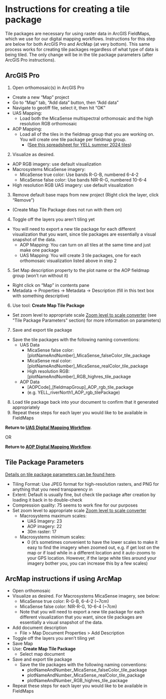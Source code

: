 # Instructions for creating a tile package

Tile packages are necessary for using raster data in ArcGIS FieldMaps, which we use for our digital mapping workflows. Instructions for this step are below for both ArcGIS Pro and ArcMap (at very bottom). This same process works for creating tile packages regardless of what type of data is being tiled. The only change will be in the tile package parameters (after ArcGIS Pro instructions).

## ArcGIS Pro
1. Open orthomosaic(s) in ArcGIS Pro
  * Create a new “Map” project
  * Go to “Map” tab, “Add data” button, then “Add data”
  * Navigate to geotiff file, select it, then hit “OK”
  * UAS Mapping:
    * Load both the MicaSense multispectral orthomosaic and the high resolution RGB orthomosaic
  * AOP Mapping:
    * Load all of the tiles in the fieldmap group that you are working on. You will create one tile package per fieldmap group.
      * ([See this spreadsheet for YELL summer 2024 tiles](https://docs.google.com/spreadsheets/d/1l3mCbow1SDMhjCer7tvt09IdgSv64sP3qFBSAZ4u7ko/edit#gid=0))
2. Visualize as desired.
  * AOP RGB imagery: use default visualization
  * Macrosystems MicaSense imagery:
    * MicaSense true color: Use bands R-G-B, numbered 6-4-2
    * MicaSense false color: Use bands NIR-R-G, numbered 10-6-4
  * High resolution RGB UAS imagery: use default visualization
3. Remove default base maps from new project (Right click the layer, click “Remove”)
  * (Create Map Tile Package does not run with them on)
4. Toggle off the layers you aren’t tiling yet
  * You will need to export a new tile package for each different visualization that you want, since tile packages are essentially a visual snapshot of the data.
    * AOP Mapping: You can turn on all tiles at the same time and just make one package
    * UAS Mapping: You will create 3 tile packages, one for each orthomosaic visualization listed above in step 2
5. Set Map description property to the plot name or the AOP fieldmap group (won’t run without it)
  * Right click on “Map” in contents pane
  * Metadata -> Properties -> Metadata -> Description (fill in this text box with something descriptive)
6. Use tool: **Create Map Tile Package**
  * Set zoom level to appropriate scale [Zoom level to scale converter](https://developers.arcgis.com/documentation/mapping-apis-and-services/reference/zoom-levels-and-scale/#conversion-tool) (see "Tile Package Parameters" section) for more information on parameters)
7. Save and export tile package
  * Save the tile packages with the following naming conventions:
    * UAS Data
      * MicaSense false color: [plotNameAndNumber]_MicaSense_falseColor_tile_package
      * MicaSense real color: [plotNameAndNumber]_MicaSense_realColor_tile_package
      * High resolution RGB: [plotNameAndNumber]_RGB_highres_tile_package
    * AOP Data
      * [AOPCode]_[fieldmapGroup]_AOP_rgb_tile_package
      * (e.g. YELL_riverNorth1_AOP_rgb_tilePackage)
8. Load tile package back into your document to confirm that it generated appropriately
9. Repeat these steps for each layer you would like to be available in FieldMaps


**Return to [UAS Digital Mapping Workflow](https://github.com/earthlab/macrosystems_fieldwork_hub/blob/main/uas_digital_mapping_workflow.md).**

OR

**Return to [AOP Digital Mapping Workflow](https://github.com/earthlab/macrosystems_fieldwork_hub/blob/main/aop_digital_mapping_workflow.md).**


## Tile Package Parameters
[Details on tile package parameters can be found here](https://pro.arcgis.com/en/pro-app/latest/tool-reference/data-management/create-map-tile-package.htm).

* Tiling Format: Use JPEG format for high-resolution rasters, and PNG for anything that you need transparency in
* Extent: Default is usually fine, but check tile package after creation by loading it back in to double-check
* Compression quality: 75 seems to work fine for our purposes
* Set zoom level to appropriate scale [Zoom level to scale converter](https://developers.arcgis.com/documentation/mapping-apis-and-services/reference/zoom-levels-and-scale/#conversion-tool)
  * Macrosystems maximum scales:
    * UAS Imagery: 23
    * AOP imagery: 22
    * 30m raster: 17
  * Macrosystems minimum scales:
    * 0 (it’s sometimes convenient to have the lower scales to make it easy to find the imagery when zoomed out, e.g. if get lost on the map or if load while in a different location and it auto-zooms to your GPS location. However, if the large white tiles around your imagery bother you, you can increase this by a few scales)
   





## ArcMap instructions if using ArcMap
* Open orthomosaic
* Visualize as desired. For Macrosystems MicaSense imagery, see below:
  * MicaSense true color: R-G-B, 6-4-2 (~7cm)
  * MicaSense false color: NIR-R-G, 10-6-4 (~7cm)
  * Note that you will need to export a new tile package for each different visualization that you want, since tile packages are essentially a visual snapshot of the data.
* Add document description
  * File > Map Document Properties > Add Description 
* Toggle off the layers you aren’t tiling yet
* Save Map 
* Use: **Create Map Tile Package**
  * Select map document
* Save and export tile package
  * Save the tile packages with the following naming conventions:
    * plotNameAndNumber_MicaSense_falseColor_tile_package
    * plotNameAndNumber_MicaSense_realColor_tile_package
    * plotNameAndNumber_RGB_highres_tile_package
* Repeat these steps for each layer you would like to be available in FieldMaps
